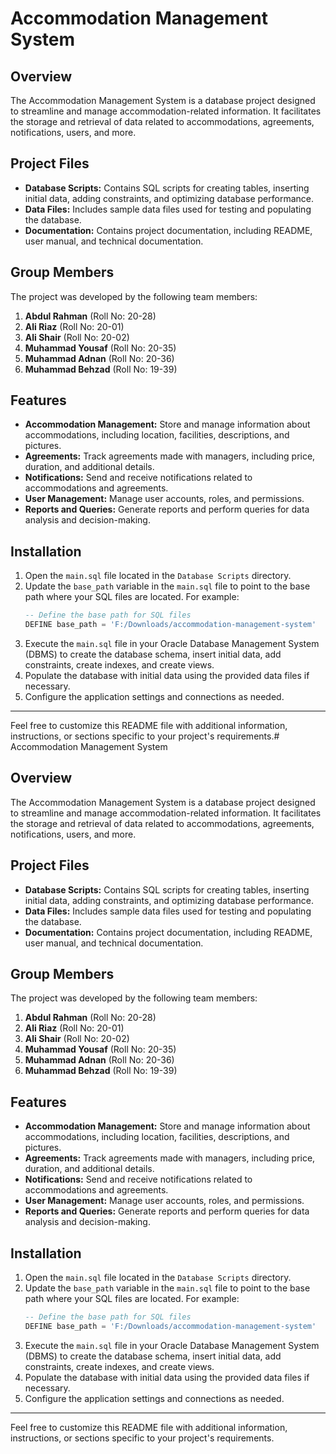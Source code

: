 # Accommodation Management System

## Overview
The Accommodation Management System is a database project designed to streamline and manage accommodation-related information. It facilitates the storage and retrieval of data related to accommodations, agreements, notifications, users, and more.

## Project Files
- **Database Scripts:** Contains SQL scripts for creating tables, inserting initial data, adding constraints, and optimizing database performance.
- **Data Files:** Includes sample data files used for testing and populating the database.
- **Documentation:** Contains project documentation, including README, user manual, and technical documentation.

## Group Members
The project was developed by the following team members:

1. **Abdul Rahman** (Roll No: 20-28)
2. **Ali Riaz** (Roll No: 20-01)
3. **Ali Shair** (Roll No: 20-02)
4. **Muhammad Yousaf** (Roll No: 20-35)
5. **Muhammad Adnan** (Roll No: 20-36)
6. **Muhammad Behzad** (Roll No: 19-39)

## Features
- **Accommodation Management:** Store and manage information about accommodations, including location, facilities, descriptions, and pictures.
- **Agreements:** Track agreements made with managers, including price, duration, and additional details.
- **Notifications:** Send and receive notifications related to accommodations and agreements.
- **User Management:** Manage user accounts, roles, and permissions.
- **Reports and Queries:** Generate reports and perform queries for data analysis and decision-making.

## Installation
1. Open the `main.sql` file located in the `Database Scripts` directory.
2. Update the `base_path` variable in the `main.sql` file to point to the base path where your SQL files are located. For example:
   ```sql
   -- Define the base path for SQL files
   DEFINE base_path = 'F:/Downloads/accommodation-management-system'
   ```
3. Execute the `main.sql` file in your Oracle Database Management System (DBMS) to create the database schema, insert initial data, add constraints, create indexes, and create views.
4. Populate the database with initial data using the provided data files if necessary.
5. Configure the application settings and connections as needed.

---

Feel free to customize this README file with additional information, instructions, or sections specific to your project's requirements.# Accommodation Management System

## Overview
The Accommodation Management System is a database project designed to streamline and manage accommodation-related information. It facilitates the storage and retrieval of data related to accommodations, agreements, notifications, users, and more.

## Project Files
- **Database Scripts:** Contains SQL scripts for creating tables, inserting initial data, adding constraints, and optimizing database performance.
- **Data Files:** Includes sample data files used for testing and populating the database.
- **Documentation:** Contains project documentation, including README, user manual, and technical documentation.

## Group Members
The project was developed by the following team members:

1. **Abdul Rahman** (Roll No: 20-28)
2. **Ali Riaz** (Roll No: 20-01)
3. **Ali Shair** (Roll No: 20-02)
4. **Muhammad Yousaf** (Roll No: 20-35)
5. **Muhammad Adnan** (Roll No: 20-36)
6. **Muhammad Behzad** (Roll No: 19-39)

## Features
- **Accommodation Management:** Store and manage information about accommodations, including location, facilities, descriptions, and pictures.
- **Agreements:** Track agreements made with managers, including price, duration, and additional details.
- **Notifications:** Send and receive notifications related to accommodations and agreements.
- **User Management:** Manage user accounts, roles, and permissions.
- **Reports and Queries:** Generate reports and perform queries for data analysis and decision-making.

## Installation
1. Open the `main.sql` file located in the `Database Scripts` directory.
2. Update the `base_path` variable in the `main.sql` file to point to the base path where your SQL files are located. For example:
   ```sql
   -- Define the base path for SQL files
   DEFINE base_path = 'F:/Downloads/accommodation-management-system'
   ```
3. Execute the `main.sql` file in your Oracle Database Management System (DBMS) to create the database schema, insert initial data, add constraints, create indexes, and create views.
4. Populate the database with initial data using the provided data files if necessary.
5. Configure the application settings and connections as needed.

---

Feel free to customize this README file with additional information, instructions, or sections specific to your project's requirements.